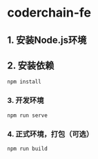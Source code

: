 # coderchain-fe

## 1. 安装Node.js环境

## 2. 安装依赖
```
npm install
```

### 3. 开发环境
```
npm run serve
```

### 4. 正式环境，打包（可选）
```
npm run build
```
